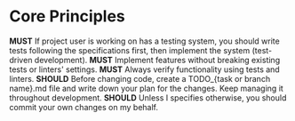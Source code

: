 # Core Principles

**MUST** If project user is working on has a testing system, you should write tests following the specifications first, then implement the system (test-driven development).
**MUST** Implement features without breaking existing tests or linters' settings.
**MUST** Always verify functionality using tests and linters.
**SHOULD** Before changing code, create a TODO_{task or branch name}.md file and write down your plan for the changes. Keep managing it throughout development.
**SHOULD** Unless I specifies otherwise, you should commit your own changes on my behalf.
